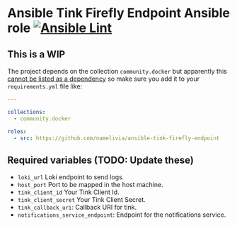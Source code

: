 # Ansible Tink Firefly Endpoint Ansible role [![Ansible Lint](https://github.com/namelivia/ansible-tink-firefly-endpoint/actions/workflows/ansible-lint.yml/badge.svg)](https://github.com/namelivia/ansible-tink-firefly-endpoint/actions/workflows/ansible-lint.yml)

## This is a WIP

The project depends on the collection `community.docker` but apparently this [cannot be listed as a dependency](https://github.com/ansible/ansible/issues/62847) so make sure you add it to your `requirements.yml` file like:

```yml
---

collections:
  - community.docker

roles:
  - src: https://github.com/namelivia/ansible-tink-firefly-endpoint
```

## Required variables (TODO: Update these)
 - `loki_url` Loki endpoint to send logs.
 - `host_port` Port to be mapped in the host machine.
 - `tink_client_id` Your Tink Client Id.
 - `tink_client_secret` Your Tink Client Secret.
 - `tink_callback_uri`: Callback URI for tink.
 - `notifications_service_endpoint`: Endpoint for the notifications service.

